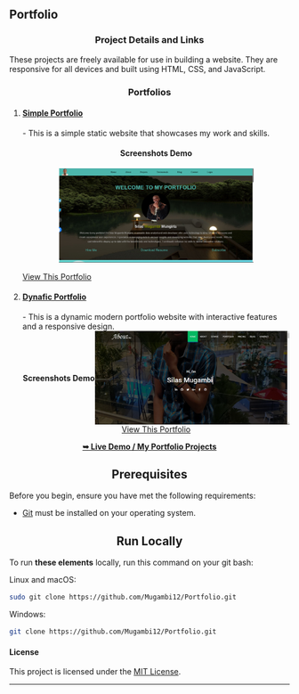 <h2>Portfolio</h2>

<div>
  <h3 align="center">Project Details and Links</h3>

  <p>These projects are freely available for use in building a website. They are responsive for all devices and built using HTML, CSS, and JavaScript.</p>

  <h3 align="center">Portfolios</h3>

  <ol>
    <li><a href="Portfolio-1/index.html"><h4>Simple Portfolio</h4></a></li>
    - This is a simple static website that showcases my work and skills.
    <h4 align="center">Screenshots Demo</h4>
    <div style="display: flex; justify-content: center; align-items: center; flex-wrap: wrap;">
      <img src="images/Portfolio-1.png" alt="Portfolio-1 Demo" title="Desktop Demo" width="350px">
    </div>
    <br>
    <a href="Portfolio-1/index.html">View This Portfolio</a>
    <li><a href="Portfolio-2/index.html"><h4>Dynafic Portfolio</h4></a></li>
    - This is a dynamic modern portfolio website with interactive features and a responsive design.
    <div style="display: flex; justify-content: center; align-items: center; flex-wrap: wrap;">
      <h4 align="center">Screenshots Demo</h4>
      <img src="images/Portfolio-2.png" alt="Portfolio-2 Demo" title="Desktop Demo" width="350px">
      <br>
      <a href="Portfolio-2/index.html">View This Portfolio</a>
    </div>
  </ol>

  <div align="center">
    <a href="https://mugambi12.github.io/Portfolio"><strong>➥ Live Demo / My Portfolio Projects</strong></a>
  </div>
</div>


<h2 align="center">Prerequisites</h2>

Before you begin, ensure you have met the following requirements:

* [Git](https://git-scm.com/downloads "Download Git") must be installed on your operating system.

<h2 align="center">Run Locally</h2>

To run **these elements** locally, run this command on your git bash:

Linux and macOS:

```bash
sudo git clone https://github.com/Mugambi12/Portfolio.git
```

Windows:

```bash
git clone https://github.com/Mugambi12/Portfolio.git
```

#### License

This project is licensed under the [MIT License](https://choosealicense.com/licenses/mit/).

---

